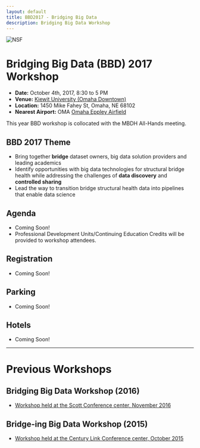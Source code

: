 ```yaml
---
layout: default
title: BBD2017 - Bridging Big Data
description: Bridging Big Data Workshop
---
```

![NSF](http://www.nsf.gov/images/logos/nsf1.gif)  

# Bridging Big Data (BBD) 2017 Workshop
* **Date:** October 4th, 2017, 8:30 to 5 PM
* **Venue:** [Kiewit University (Omaha Downtown)](https://goo.gl/maps/a2yv57YTByk)
* **Location:** 1450 Mike Fahey St, Omaha, NE 68102
* **Nearest Airport:** OMA [Omaha Eppley Airfield](http://www.flyoma.com)

This year BBD workshop is collocated with the MBDH All-Hands meeting.

## BBD 2017 Theme

- Bring together **bridge** dataset owners, big data solution providers and leading academics
- Identify opportunities with big data technologies for structural bridge health while addressing the challenges of **data discovery** and **controlled sharing**
- Lead the way to transition bridge structural health data into pipelines that enable data science

## Agenda
- Coming Soon!
- Professional Development Units/Continuing Education Credits will be provided to workshop attendees.

## Registration
- Coming Soon!

## Parking
- Coming Soon!

## Hotels
- Coming Soon!

---

# Previous Workshops

## Bridging Big Data Workshop (2016)

* [Workshop held at the Scott Conference center, November 2016](https://bridgingbigdata.github.io/pages/bbd2016.html)


## Bridge-ing Big Data Workshop (2015)

* [Workshop held at the Century Link Conference center, October 2015](http://engineering.unl.edu/bridging-big-data-workshop/)
